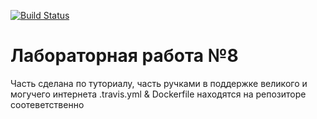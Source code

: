 
[![Build Status](https://www.travis-ci.com/razuwaikin/lab08.svg?branch=master)](https://www.travis-ci.com/razuwaikin/lab08)
# Лабораторная работа №8

Часть сделана по туториалу, часть ручками в поддержке великого и могучего интернета
.travis.yml & Dockerfile находятся на репозиторе соотеветственно
